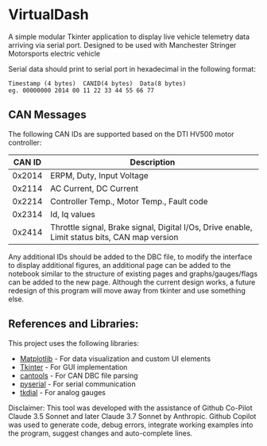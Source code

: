 # VirtualDash
A simple modular Tkinter application to display live vehicle telemetry data arriving via serial port. Designed to be used with Manchester Stringer Motorsports electric vehicle

Serial data should print to serial port in hexadecimal in the following format:
```
Timestamp (4 bytes)  CANID(4 bytes)  Data(8 bytes)
eg. 00000000 2014 00 11 22 33 44 55 66 77               
```
## CAN Messages

The following CAN IDs are supported based on the DTI HV500 motor controller:

| CAN ID  | Description                                     |
|---------|-------------------------------------------------|
| 0x2014  | ERPM, Duty, Input Voltage                       |
| 0x2114  | AC Current, DC Current                          |
| 0x2214  | Controller Temp., Motor Temp., Fault code       |
| 0x2314  | Id, Iq values                                   |
| 0x2414  | Throttle signal, Brake signal, Digital I/Os, Drive enable, Limit status bits, CAN map version  |

Any additional IDs should be added to the DBC file, to modify the interface to display additional figures, an additional page can be added to the notebook similar to the structure of existing pages and graphs/gauges/flags can be added to the new page. 
Although the current design works, a future redesign of this program will move away from tkinter and use something else.

## References and Libraries:
This project uses the following libraries:
- [Matplotlib](https://matplotlib.org/) - For data visualization and custom UI elements
- [Tkinter](https://docs.python.org/3/library/tkinter.html) - For GUI implementation
- [cantools](https://github.com/cantools/cantools) - For CAN DBC file parsing
- [pyserial](https://github.com/pyserial/pyserial) - For serial communication
- [tkdial](https://github.com/Akascape/tkdial) - For analog gauges


Disclaimer:
This tool was developed with the assistance of Github Co-Pilot Claude 3.5 Sonnet and later Claude 3.7 Sonnet by Anthropic. Github Copilot was used to generate code, debug errors, integrate working examples into the program, suggest changes and auto-complete lines. 
